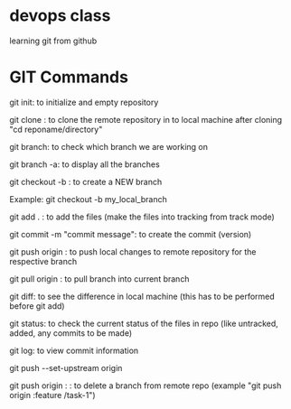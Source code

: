 # devops class
learning git from github

# GIT Commands

git init: to initialize and empty repository

git clone <repo url>: to clone the remote repository in to local machine
after cloning "cd reponame/directory"

git branch: to check which branch we are working on

git branch -a: to display all the branches

git checkout -b <branch name>: to create a NEW branch

Example: git checkout -b my_local_branch

git add . : to add the files (make the files into tracking from track mode)

git commit -m "commit message": to create the commit (version)

git push origin <branch name>: to push local changes to remote repository for the respective branch

git pull origin <branch name>: to pull branch into current branch

git diff: to see the difference in local machine (this has to be performed before git add)

git status: to check the current status of the files in repo (like untracked, added, any commits to be made)

git log: to view commit information

git push --set-upstream origin <branch name>

git push origin :<branch name> : to delete a branch from remote repo (example "git push origin :feature
/task-1")
